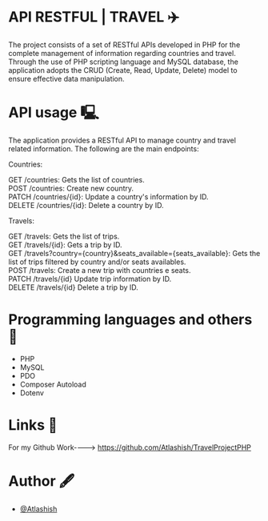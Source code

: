 # API RESTFUL | TRAVEL ✈️

The project consists of a set of RESTful APIs developed in PHP for the complete management of information regarding countries and travel. Through the use of PHP scripting language and MySQL database, the application adopts the CRUD (Create, Read, Update, Delete) model to ensure effective data manipulation.

# API usage 🖳
The application provides a RESTful API to manage country and travel related information. The following are the main endpoints:

Countries:

GET    /countries: Gets the list of countries.  
POST   /countries: Create new country.  
PATCH  /countries/{id}: Update a country's information by ID.  
DELETE /countries/{id}: Delete a country by ID.  

Travels:

GET    /travels: Gets the list of trips.  
GET    /travels/{id}: Gets a trip by ID.  
GET    /travels?country={country}&seats_available={seats_available}: Gets the list of trips filtered by country and/or seats availables.  
POST   /travels: Create a new trip with countries e seats.  
PATCH  /travels/{id} Update trip information by ID.  
DELETE /travels/{id} Delete a trip by ID.  

# Programming languages and others 🤖

- PHP
- MySQL
- PDO
- Composer Autoload
- Dotenv

# Links 🔗

For my Github Work----> https://github.com/Atlashish/TravelProjectPHP

# Author 🖋

- [@Atlashish](https://github.com/Atlashish/)
